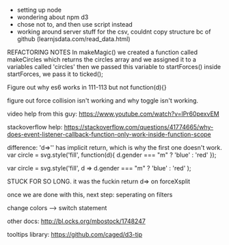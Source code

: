 - setting up node
- wondering about npm d3 
- chose not to, and then use script instead
- working around server stuff for the csv, couldnt copy structure bc of github
(learnjsdata.com/read_data.html)

REFACTORING NOTES
In makeMagic()
we created a function called makeCircles which returns the circles array
and we assigned it to a variables called 'circles'
then we passed this variable to startForces()
inside startForces, we pass it to ticked();


Figure out why es6 works in 111-113 but not function(d){}

figure out force collision isn't working
and why toggle isn't working.

video help from this guy:
https://www.youtube.com/watch?v=lPr60pexvEM

stackoverflow help: 
https://stackoverflow.com/questions/41774665/why-does-event-listener-callback-function-only-work-inside-function-scope

difference: 'd=>'' has implicit return, which is why the first one doesn't work. 
var circle = svg.style('fill', function(d){
                      d.gender === "m" ? 'blue' : 'red'
                   });

var circle = svg.style('fill', d =>
  d.gender === "m" ? 'blue' : 'red'
);

STUCK FOR SO LONG. it was the fuckin return d=> on forceXsplit

once we are done with this, next step: seperating on filters

change colors --> switch statement

other docs: http://bl.ocks.org/mbostock/1748247

tooltips library: https://github.com/caged/d3-tip
